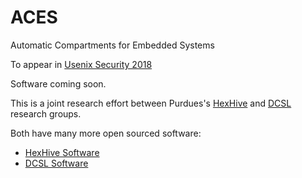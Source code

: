 # ACES
Automatic Compartments for Embedded Systems

To appear in [Usenix Security 2018](https://www.usenix.org/conference/usenixsecurity18/presentation/clements)

Software coming soon.

This is a joint research effort between Purdues's [HexHive](http://hexhive.github.io/) and [DCSL](https://engineering.purdue.edu/dcsl/) research groups.

Both have many more open sourced software:
*  [HexHive Software](https://github.com/HexHive)
*  [DCSL Software](https://github.com/purdue-dcsl)


